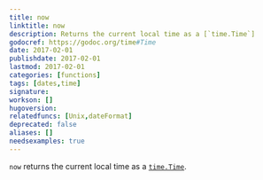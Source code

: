 ```yaml
---
title: now
linktitle: now
description: Returns the current local time as a [`time.Time`]
godocref: https://godoc.org/time#Time
date: 2017-02-01
publishdate: 2017-02-01
lastmod: 2017-02-01
categories: [functions]
tags: [dates,time]
signature:
workson: []
hugoversion:
relatedfuncs: [Unix,dateFormat]
deprecated: false
aliases: []
needsexamples: true
---
```


`now` returns the current local time as a [`time.Time`](https://godoc.org/time#Time).
